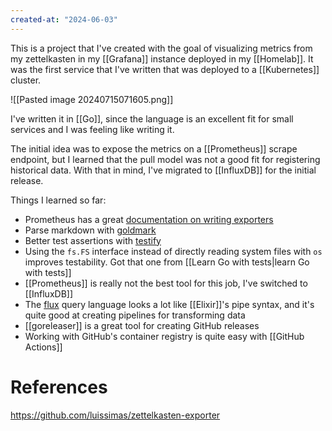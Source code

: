 ```yaml
---
created-at: "2024-06-03"
---
```


This is a project that I've created with the goal of visualizing metrics from my zettelkasten in my [[Grafana]] instance deployed in my [[Homelab]]. It was the first service that I've written that was deployed to a [[Kubernetes]] cluster.

![[Pasted image 20240715071605.png]]

I've written it in [[Go]], since the language is an excellent fit for small services and I was feeling like writing it.

The initial idea was to expose the metrics on a [[Prometheus]] scrape endpoint, but I learned that the pull model was not a good fit for registering historical data. With that in mind, I've migrated to [[InfluxDB]] for the initial release.

Things I learned so far:

- Prometheus has a great [documentation on writing exporters](https://prometheus.io/docs/instrumenting/writing_exporters/)
- Parse markdown with [goldmark](https://github.com/yuin/goldmark)
- Better test assertions with [testify](https://pkg.go.dev/github.com/stretchr/testify@v1.9.0)
- Using the `fs.FS` interface instead of directly reading system files with `os` improves testability. Got that one from [[Learn Go with tests|learn Go with tests]]
- [[Prometheus]] is really not the best tool for this job, I've switched to [[InfluxDB]]
- The [flux](https://docs.influxdata.com/flux/v0/) query language looks a lot like [[Elixir]]'s pipe syntax, and it's quite good at creating pipelines for transforming data
- [[goreleaser]] is a great tool for creating GitHub releases
- Working with GitHub's container registry is quite easy with [[GitHub Actions]]

# References

https://github.com/luissimas/zettelkasten-exporter
